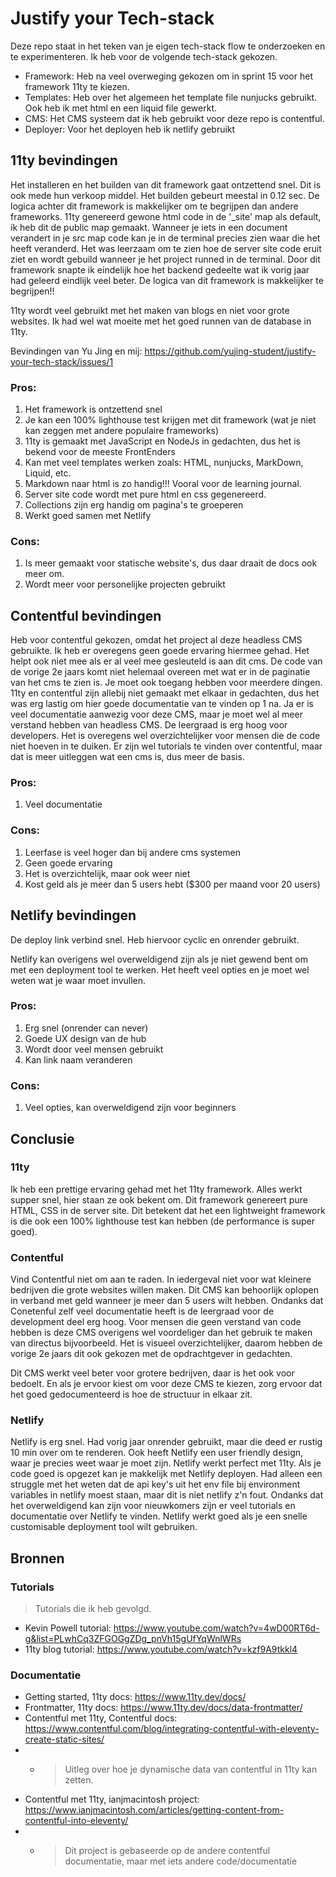 # Justify your Tech-stack
Deze repo staat in het teken van je eigen tech-stack flow te onderzoeken en te experimenteren. Ik heb voor de volgende tech-stack gekozen.

- Framework: Heb na veel overweging gekozen om in sprint 15 voor het framework 11ty te kiezen.
- Templates: Heb over het algemeen het template file nunjucks gebruikt. Ook heb ik met html en een liquid file gewerkt.
- CMS: Het CMS systeem dat ik heb gebruikt voor deze repo is contentful.
- Deployer: Voor het deployen heb ik netlify gebruikt

## 11ty bevindingen
Het installeren en het builden van dit framework gaat ontzettend snel. Dit is ook mede hun verkoop middel. Het builden gebeurt meestal in 0.12 sec.
De logica achter dit framework is makkelijker om te begrijpen dan andere frameworks.
11ty genereerd gewone html code in de '_site' map  als default, ik heb dit de public map gemaakt. 
Wanneer je iets in een document verandert in je src map code kan je in de terminal precies zien waar die het heeft veranderd.
Het was leerzaam om te zien hoe de server site code eruit ziet en wordt gebuild wanneer je het project runned in de terminal.
Door dit framework snapte ik eindelijk hoe het backend gedeelte wat ik vorig jaar had geleerd eindlijk veel beter. 
De logica van dit framework is makkelijker te begrijpen!! 


11ty wordt veel gebruikt met het maken van blogs en niet voor grote websites. 
Ik had wel wat moeite met het goed runnen van de database in 11ty.

Bevindingen van Yu Jing en mij: https://github.com/yujing-student/justify-your-tech-stack/issues/1

### Pros:
1. Het framework is ontzettend snel
2. Je kan een 100% lighthouse test krijgen met dit framework (wat je niet kan zeggen met andere populaire frameworks)
3. 11ty is gemaakt met JavaScript en NodeJs in gedachten, dus het is bekend voor de meeste FrontEnders
4. Kan met veel templates werken zoals: HTML, nunjucks, MarkDown, Liquid, etc.
5. Markdown naar html is zo handig!!! Vooral voor de learning journal.
6. Server site code wordt met pure html en css gegenereerd.
7. Collections zijn erg handig om pagina's te groeperen
8. Werkt goed samen met Netlify

### Cons:
1. Is meer gemaakt voor statische website's, dus daar draait de docs ook meer om.
2. Wordt meer voor personelijke projecten gebruikt


## Contentful bevindingen
Heb voor contentful gekozen, omdat het project al deze headless CMS gebruikte.
Ik heb er overegens geen goede ervaring hiermee gehad. 
Het helpt ook niet mee als er al veel mee gesleuteld is aan dit cms. 
De code van de vorige 2e jaars komt niet helemaal overeen met wat er in de paginatie van het cms te zien is.
Je moet ook toegang hebben voor meerdere dingen. 
11ty en contentful zijn allebij niet gemaakt met elkaar in gedachten, dus het was erg lastig om hier goede documentatie van te vinden op 1 na.
Ja er is veel documentatie aanwezig voor deze CMS, maar je moet wel al meer verstand hebben van headless CMS. De leergraad is erg hoog voor developers. Het is overegens wel overzichtelijker voor mensen die de code niet hoeven in te duiken.
Er zijn wel tutorials te vinden over contentful, maar dat is meer uitleggen wat een cms is, dus meer de basis.

### Pros:
1. Veel documentatie
   
### Cons:
1.  Leerfase is veel hoger dan bij andere cms systemen
2.  Geen goede ervaring
3.  Het is overzichtelijk, maar ook weer niet
4.  Kost geld als je meer dan 5 users hebt ($300 per maand voor 20 users)

## Netlify bevindingen
De deploy link verbind snel. Heb hiervoor cyclic en onrender gebruikt. 

Netlify kan overigens wel overweldigend zijn als je niet gewend bent om met een deployment tool te werken. Het heeft veel opties en je moet wel weten wat je waar moet invullen.

### Pros:
1. Erg snel (onrender can never)
2. Goede UX design van de hub
3. Wordt door veel mensen gebruikt
4. Kan link naam veranderen
   
### Cons:
1. Veel opties, kan overweldigend zijn voor beginners

## Conclusie
### 11ty
Ik heb een prettige ervaring gehad met het 11ty framework. Alles werkt supper snel, hier staan ze ook bekent om. Dit framework genereert pure HTML, CSS in de server site. Dit betekent dat het een lightweight framework is die ook een 100% lighthouse test kan hebben (de performance is super goed). 

### Contentful
Vind Contentful niet om aan te raden. In iedergeval niet voor wat kleinere bedrijven die grote websites willen maken. Dit CMS kan behoorlijk oplopen in verband met geld wanneer je meer dan 5 users wilt hebben. Ondanks dat Conetenful zelf veel documentatie heeft is de leergraad voor de development deel erg hoog. Voor mensen die geen verstand van code hebben is deze CMS overigens wel voordeliger dan het gebruik te maken van directus bijvoorbeeld. Het is visueel overzichtelijker, daarom hebben de vorige 2e jaars dit ook gekozen met de opdrachtgever in gedachten. 

Dit CMS werkt veel beter voor grotere bedrijven, daar is het ook voor bedoelt. En als je ervoor kiest om voor deze CMS te kiezen, zorg ervoor dat het goed gedocumenteerd is hoe de structuur in elkaar zit.

### Netlify
Netlify is erg snel. Had vorig jaar onrender gebruikt, maar die deed er rustig 10 min over om te renderen. Ook heeft Netlify een user friendly design, waar je precies weet waar je moet zijn. Netlify werkt perfect met 11ty. Als je code goed is opgezet kan je makkelijk met Netlify deployen. Had alleen een struggle met het weten dat de api key's uit het env file bij environment variables in netlify moest staan, maar dit is niet netlify z'n fout. 
Ondanks dat het overweldigend kan zijn voor nieuwkomers zijn er veel tutorials en documentatie over Netlify te vinden. 
Netlify werkt goed als je een snelle customisable deployment tool wilt gebruiken.


## Bronnen
### Tutorials
> Tutorials die ik heb gevolgd.
- Kevin Powell tutorial: https://www.youtube.com/watch?v=4wD00RT6d-g&list=PLwhCq3ZFGOGgZDg_pnVh15gUfYqWnlWRs
- 11ty blog tutorial: https://www.youtube.com/watch?v=kzf9A9tkkl4

### Documentatie
- Getting started, 11ty docs: https://www.11ty.dev/docs/
- Frontmatter, 11ty docs: https://www.11ty.dev/docs/data-frontmatter/
- Contentful met 11ty, Contentful docs: https://www.contentful.com/blog/integrating-contentful-with-eleventy-create-static-sites/
- - > Uitleg over hoe je dynamische data van contentful in 11ty kan zetten.
- Contentful met 11ty, ianjmacintosh project: https://www.ianjmacintosh.com/articles/getting-content-from-contentful-into-eleventy/
- - > Dit project is gebaseerde op de andere contentful documentatie, maar met iets andere code/documentatie
